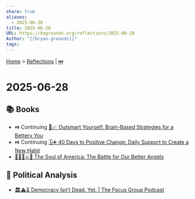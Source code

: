 ```yaml
---
share: true
aliases:
  - 2025-06-28
title: 2025-06-28
URL: https://bagrounds.org/reflections/2025-06-28
Author: "[[bryan-grounds]]"
tags: 
---
```

[Home](../index.md) > [Reflections](./index.md) | [⏮️](./2025-06-27.md)  
# 2025-06-28  
## 📚 Books  
- ⏯️ Continuing [🧠📈 Outsmart Yourself: Brain-Based Strategies for a Bettery You](../books/outsmart-yourself-brain-based-strategies-for-a-bettery-you.md)  
- ⏯️ Continuing [🗓️➕ 40 Days to Positive Change: Daily Support to Create a New Habit](../books/40-days-to-positive-change-daily-support-to-create-a-new-habit.md)  
- [👻🇺🇸⚔️🪽 The Soul of America: The Battle for Our Better Angels](../books/the-soul-of-america-the-battle-for-our-better-angels.md)  
  
## 🧐 Political Analysis  
- [🏛️⚠️⏳ Democracy Isn’t Dead. Yet. | The Focus Group Podcast](../videos/heather-cox-richardson-democracy-isnt-dead-yet-the-focus-group-podcast.md)